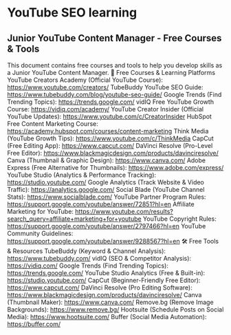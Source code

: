 # YouTube SEO learning
## Junior YouTube Content Manager - Free Courses & Tools
This document contains free courses and tools to help you develop skills as a Junior YouTube Content Manager.
📝 Free Courses & Learning Platforms
YouTube Creators Academy (Official YouTube Course): https://www.youtube.com/creators/
TubeBuddy YouTube SEO Guide: https://www.tubebuddy.com/blog/youtube-seo-guide/
Google Trends (Find Trending Topics): https://trends.google.com/
vidIQ Free YouTube Growth Course: https://vidiq.com/academy/
YouTube Creator Insider (Official YouTube Updates): https://www.youtube.com/c/CreatorInsider
HubSpot Free Content Marketing Course: https://academy.hubspot.com/courses/content-marketing
Think Media (YouTube Growth Tips): https://www.youtube.com/c/ThinkMedia
CapCut (Free Editing App): https://www.capcut.com/
DaVinci Resolve (Pro-Level Free Editor): https://www.blackmagicdesign.com/products/davinciresolve/
Canva (Thumbnail & Graphic Design): https://www.canva.com/
Adobe Express (Free Alternative for Thumbnails): https://www.adobe.com/express/
YouTube Studio (Analytics & Performance Tracking): https://studio.youtube.com/
Google Analytics (Track Website & Video Traffic): https://analytics.google.com/
Social Blade (YouTube Channel Stats): https://www.socialblade.com/
YouTube Partner Program Rules: https://support.google.com/youtube/answer/72851?hl=en
Affiliate Marketing for YouTube: https://www.youtube.com/results?search_query=affiliate+marketing+for+youtube
YouTube Copyright Rules: https://support.google.com/youtube/answer/2797466?hl=en
YouTube Community Guidelines: https://support.google.com/youtube/answer/9288567?hl=en
🛠️ Free Tools & Resources
TubeBuddy (Keyword & Channel Analysis): https://www.tubebuddy.com/
vidIQ (SEO & Competitor Analysis): https://vidiq.com/
Google Trends (Find Trending Topics): https://trends.google.com/
YouTube Studio Analytics (Free & Built-in): https://studio.youtube.com/
CapCut (Beginner-Friendly Free Editor): https://www.capcut.com/
DaVinci Resolve (Pro Editing Software): https://www.blackmagicdesign.com/products/davinciresolve/
Canva (Thumbnail Maker): https://www.canva.com/
Remove.bg (Remove Image Backgrounds): https://www.remove.bg/
Hootsuite (Schedule Posts on Social Media): https://www.hootsuite.com/
Buffer (Social Media Automation): https://buffer.com/
